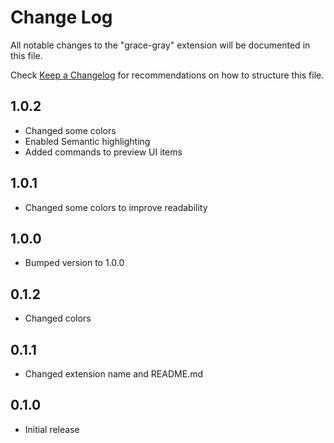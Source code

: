 # Change Log

All notable changes to the "grace-gray" extension will be documented in this file.

Check [Keep a Changelog](http://keepachangelog.com/) for recommendations on how to structure this file.

## 1.0.2
- Changed some colors
- Enabled Semantic highlighting
- Added commands to preview UI items

## 1.0.1
- Changed some colors to improve readability

## 1.0.0
- Bumped version to 1.0.0

## 0.1.2
- Changed colors
## 0.1.1
- Changed extension name and README.md

## 0.1.0
- Initial release
